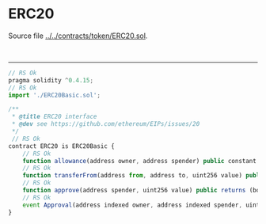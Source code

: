 # ERC20 
Source file [../../contracts/token/ERC20.sol](../../contracts/token/ERC20.sol).


<br />

<hr />


```javascript
// RS Ok
pragma solidity ^0.4.15;
// RS Ok
import './ERC20Basic.sol';

/**
 * @title ERC20 interface
 * @dev see https://github.com/ethereum/EIPs/issues/20
 */
 // RS Ok
contract ERC20 is ERC20Basic {
    // RS Ok
    function allowance(address owner, address spender) public constant returns (uint256);
    // RS Ok
    function transferFrom(address from, address to, uint256 value) public returns (bool);
    // RS Ok
    function approve(address spender, uint256 value) public returns (bool);
    // RS Ok
    event Approval(address indexed owner, address indexed spender, uint256 value);
}
```